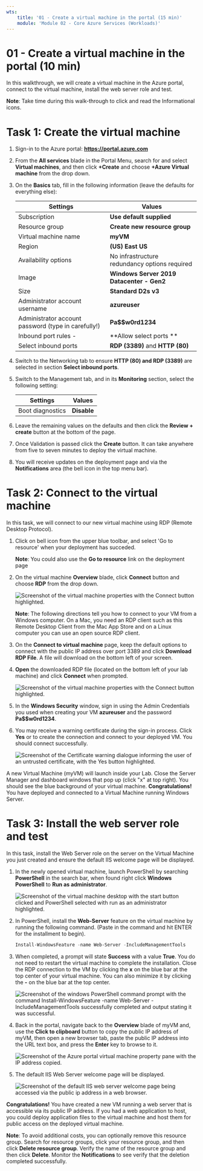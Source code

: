 ```yaml
---
wts:
    title: '01 - Create a virtual machine in the portal (15 min)'   
    module: 'Module 02 - Core Azure Services (Workloads)'
---
```

# 01 - Create a virtual machine in the portal (10 min)

In this walkthrough, we will create a virtual machine in the Azure portal, connect to the virtual machine, install the web server role and test. 

**Note**: Take time during this walk-through to click and read the Informational icons. 

# Task 1: Create the virtual machine 
1. Sign-in to the Azure portal: **https://portal.azure.com**

3. From the **All services** blade in the Portal Menu, search for and select **Virtual machines**, and then click **+Create** and choose **+Azure Virtual machine** from the drop down.

4. On the **Basics** tab, fill in the following information (leave the defaults for everything else):

    | Settings | Values |
    |  -- | -- |
    | Subscription | **Use default supplied** |
    | Resource group | **Create new resource group** |
    | Virtual machine name | **myVM** |
    | Region | **(US) East US**|
    | Availability options | No infrastructure redundancy options required|
    | Image | **Windows Server 2019 Datacenter - Gen2**|
    | Size | **Standard D2s v3**|
    | Administrator account username | **azureuser** |
    | Administrator account password (type in carefully!) | **Pa$$w0rd1234**|
    | Inbound port rules - | **Allow select ports **|
    | Select inbound ports | **RDP (3389)** and **HTTP (80)**| 

5. Switch to the Networking tab to ensure **HTTP (80) and RDP (3389)** are selected in section **Select inbound ports**.

6. Switch to the Management tab, and in its **Monitoring** section, select the following setting:

    | Settings | Values |
    | -- | -- |
    | Boot diagnostics | **Disable**|

7. Leave the remaining values on the defaults and then click the **Review + create** button at the bottom of the page.

8. Once Validation is passed click the **Create** button. It can take anywhere from five to seven minutes to deploy the virtual machine.

9. You will receive updates on the deployment page and via the **Notifications** area (the bell icon in the top menu bar).

# Task 2: Connect to the virtual machine

In this task, we will connect to our new virtual machine using RDP (Remote Desktop Protocol). 

1. Click on bell icon from the upper blue toolbar, and select 'Go to resource' when your deployment has succeded. 

    **Note**: You could also use the **Go to resource** link on the deployment page 

2. On the virtual machine **Overview** blade, click **Connect** button and choose **RDP** from the drop down.

    ![Screenshot of the virtual machine properties with the Connect button highlighted.](../images/0101.png)

    **Note**: The following directions tell you how to connect to your VM from a Windows computer. On a Mac, you need an RDP client such as this Remote Desktop Client from the Mac App Store and on a Linux computer you can use an open source RDP client.

2. On the **Connect to virtual machine** page, keep the default options to connect with the public IP address over port 3389 and click **Download RDP File**. A file will download on the bottom left of your screen.

3. **Open** the downloaded RDP file (located on the bottom left of your lab machine) and click **Connect** when prompted. 

    ![Screenshot of the virtual machine properties with the Connect button highlighted. ](../images/0102.png)

4. In the **Windows Security** window, sign in using the Admin Credentials you used when creating your VM **azureuser** and the password **Pa$$w0rd1234**. 

5. You may receive a warning certificate during the sign-in process. Click **Yes** or to create the connection and connect to your deployed VM. You should connect successfully.

    ![Screenshot of the Certificate warning dialogue informing the user of an untrusted certificate, with the Yes button highlighted. ](../images/0104.png)

A new Virtual Machine (myVM) will launch inside your Lab. Close the Server Manager and dashboard windows that pop up (click "x" at top right). You should see the blue background of your virtual machine. **Congratulations!** You have deployed and connected to a Virtual Machine running Windows Server. 

# Task 3: Install the web server role and test

In this task, install the Web Server role on the server on the Virtual Machine you just created and ensure the default IIS welcome page will be displayed. 

1. In the newly opened virtual machine, launch PowerShell by searching **PowerShell** in the search bar, when found right click **Windows PowerShell** to **Run as administrator**.

    ![Screenshot of the virtual machine desktop with the start button clicked and PowerShell selected with run as an administrator highlighted.](../images/0105.png)

2. In PowerShell, install the **Web-Server** feature on the virtual machine by running the following command. (Paste in the command and hit ENTER for the installment to begin).

    ```PowerShell
    Install-WindowsFeature -name Web-Server -IncludeManagementTools
    ```
  
3. When completed, a prompt will state **Success** with a value **True**. You do not need to restart the virtual machine to complete the installation. Close the RDP connection to the VM by clicking the **x** on the blue bar at the top center of your virtual machine. You can also minimize it by clicking the **-** on the blue bar at the top center.

    ![Screenshot of the windows PowerShell command prompt with the command Install-WindowsFeature -name Web-Server -IncludeManagementTools successfully completed and output stating it was successful.](../images/0106.png)

4. Back in the portal, navigate back to the **Overview** blade of myVM and, use the **Click to clipboard** button to copy the public IP address of myVM, then open a new browser tab, paste the public IP address into the URL text box, and press the **Enter** key to browse to it.

    ![Screenshot of the Azure portal virtual machine property pane with the IP address copied.](../images/0107.png)

5. The default IIS Web Server welcome page will be displayed.

    ![Screenshot of the default IIS web server welcome page being accessed via the public ip address in a web browser.](../images/0108.png)

**Congratulations!** You have created a new VM running a web server that is accessible via its public IP address. If you had a web application to host, you could deploy application files to the virtual machine and host them for public access on the deployed virtual machine.


**Note**: To avoid additional costs, you can optionally remove this resource group. Search for resource groups, click your resource group, and then click **Delete resource group**. Verify the name of the resource group and then click **Delete**. Monitor the **Notifications** to see verify that the deletion completed successfully. 
